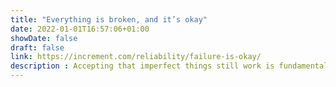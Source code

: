 ```yaml
---
title: "Everything is broken, and it’s okay"
date: 2022-01-01T16:57:06+01:00
showDate: false
draft: false
link: https://increment.com/reliability/failure-is-okay/
description : Accepting that imperfect things still work is fundamental to preventing failures from becoming catastrophes.
---
```

